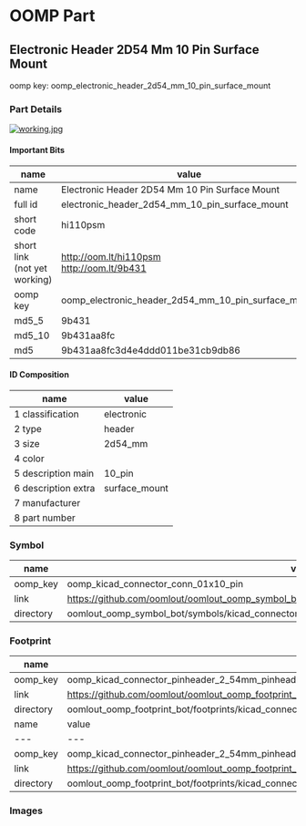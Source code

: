 # OOMP Part  
## Electronic Header 2D54 Mm 10 Pin Surface Mount  
  
oomp key: oomp_electronic_header_2d54_mm_10_pin_surface_mount  
  
### Part Details  
  
[![working.jpg](working_600.jpg)](working.jpg)  
  
#### Important Bits  
| name | value | 
| --- | --- | 
| name | Electronic Header 2D54 Mm 10 Pin Surface Mount | 
| full id | electronic_header_2d54_mm_10_pin_surface_mount | 
| short code | hi110psm | 
| short link<br>(not yet working) | http://oom.lt/hi110psm<br>http://oom.lt/9b431 | 
| oomp key | oomp_electronic_header_2d54_mm_10_pin_surface_mount | 
| md5_5 | 9b431 | 
| md5_10 | 9b431aa8fc | 
| md5 | 9b431aa8fc3d4e4ddd011be31cb9db86 | 
#### ID Composition  
| name | value | 
| --- | --- | 
| 1 classification | electronic | 
| 2 type | header | 
| 3 size | 2d54_mm | 
| 4 color |  | 
| 5 description main | 10_pin | 
| 6 description extra | surface_mount | 
| 7 manufacturer |  | 
| 8 part number |  | 
### Symbol  
| name | value | 
| --- | --- | 
| oomp_key | oomp_kicad_connector_conn_01x10_pin | 
| link | https://github.com/oomlout/oomlout_oomp_symbol_bot/tree/main/symbols/kicad_connector_conn_01x10_pin | 
| directory | oomlout_oomp_symbol_bot/symbols/kicad_connector_conn_01x10_pin//working/working.kicad_sym | 
### Footprint  
| name | value | 
| --- | --- | 
| oomp_key | oomp_kicad_connector_pinheader_2_54mm_pinheader_1x10_p2_54mm_vertical | 
| link | https://github.com/oomlout/oomlout_oomp_footprint_bot/tree/main/foootprntss/kicad_connector_pinheader_2_54mm_pinheader_1x10_p2_54mm_vertical | 
| directory | oomlout_oomp_footprint_bot/footprints/kicad_connector_pinheader_2_54mm_pinheader_1x10_p2_54mm_vertical//working/working.kicad_mod | 
| name | value | 
| --- | --- | 
| oomp_key | oomp_kicad_connector_pinheader_2_54mm_pinheader_1x10_p2_54mm_vertical_smd_pin | 
| link | https://github.com/oomlout/oomlout_oomp_footprint_bot/tree/main/foootprntss/kicad_connector_pinheader_2_54mm_pinheader_1x10_p2_54mm_vertical_smd_pin | 
| directory | oomlout_oomp_footprint_bot/footprints/kicad_connector_pinheader_2_54mm_pinheader_1x10_p2_54mm_vertical_smd_pin//working/working.kicad_mod | 
### Images  
